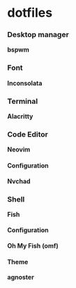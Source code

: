 # dotfiles

### Desktop manager
**bspwm**

### Font
**Inconsolata**

### Terminal
**Alacritty**

### Code Editor
**Neovim**
#### Configuration
**Nvchad**

### Shell
**Fish**
#### Configuration
**Oh My Fish (omf)**
#### Theme
**agnoster**
